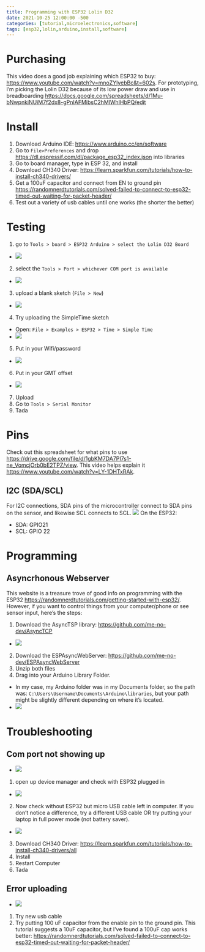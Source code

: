 ```yaml
---
title: Programming with ESP32 Lolin D32
date: 2021-10-25 12:00:00 -500
categories: [tutorial,microelectronics,software]
tags: [esp32,lolin,arduino,install,software]
---
```

# Purchasing
This video does a good job explaining which ESP32 to buy: <https://www.youtube.com/watch?v=mnoZYlyebBc&t=602s>. For prototyping, I’m picking the Lolin D32 because of its low power draw and use in breadboarding <https://docs.google.com/spreadsheets/d/1Mu-bNwpnkiNUiM7f2dx8-gPnIAFMibsC2hMlWhIHbPQ/edit>

# Install
1. Download Arduino IDE: <https://www.arduino.cc/en/software>
2. Go to `File>Preferences` and drop <https://dl.espressif.com/dl/package_esp32_index.json> into libraries
3. Go to board manager, type in ESP 32, and install
4. Download CH340 Driver: <https://learn.sparkfun.com/tutorials/how-to-install-ch340-drivers/>
5. Get a 100uF capacitor and connect from EN to ground pin <https://randomnerdtutorials.com/solved-failed-to-connect-to-esp32-timed-out-waiting-for-packet-header/>
6. Test out a variety of usb cables until one works (the shorter the better)

# Testing
1. go to `Tools > board > ESP32 Arduino > select the Lolin D32 Board` 
- <img src="/assets/img/esp-32-1.png"> 
2. select the `Tools > Port > whichever COM port is available` 
- <img src="/assets/img/esp-32-2.png">
3. upload a blank sketch (`File > New`) 
- <img src="/assets/img/esp-32-3.png">
4. Try uploading the SimpleTime sketch
- Open: `File > Examples > ESP32 > Time > Simple Time`
- <img src="/assets/img/esp-32-4.png">
5. Put in your Wifi/password
- <img src="/assets/img/esp-32-5.png">
6. Put in your GMT offset
- <img src="/assets/img/esp-32-6.png">
7. Upload
8. Go to `Tools > Serial Monitor`
9. Tada

# Pins
Check out this spreadsheet for what pins to use <https://drive.google.com/file/d/1gbKM7DA7PI7s1-ne_VomcjOrb0bE2TPZ/view>. This video helps explain it <https://www.youtube.com/watch?v=LY-1DHTxRAk>.
## I2C (SDA/SCL)
For I2C connections, SDA pins of the microcontroller connect to SDA pins on the sensor, and likewise SCL connects to SCL. 
<img src="https://cdn.sparkfun.com/assets/learn_tutorials/8/2/I2C-Block-Diagram.jpg">
On the ESP32:
* SDA: GPIO21
* SCL: GPIO 22

# Programming
## Asyncrhonous Webserver
This website is a treasure trove of good info on programming with the ESP32 <https://randomnerdtutorials.com/getting-started-with-esp32/>. However, if you want to control things from your computer/phone or see sensor input, here’s the steps:
1. Download the AsyncTSP library: https://github.com/me-no-dev/AsyncTCP
- <img src="/assets/img/esp-32-7.png">
2. Download the ESPAsyncWebServer: https://github.com/me-no-dev/ESPAsyncWebServer
3. Unzip both files
4. Drag into your Arduino Library Folder. 
- In my case, my Arduino folder was in my Documents folder, so the path was: `C:\Users\Username\Documents\Arduino\libraries`, but your path might be slightly different depending on where it’s located.
- <img src="/assets/img/esp-32-8.png">

# Troubleshooting
## Com port not showing up
- <img src="/assets/img/esp-32-9.png">
1. open up device manager and check with ESP32 plugged in
- <img src="/assets/img/esp-32-10.png">
2. Now check without ESP32 but micro USB cable left in computer. If you don’t notice a difference, try a different USB cable OR try putting your laptop in full power mode (not battery saver).
- <img src="/assets/img/esp-32-11.png">
3. Download CH340 Driver: https://learn.sparkfun.com/tutorials/how-to-install-ch340-drivers/all
4. Install
5. Restart Computer
6. Tada
## Error uploading
- <img src="/assets/img/esp-32-12.png">
1. Try new usb cable
2. Try putting 100 uF capacitor from the enable pin to the ground pin. This tutorial suggests a 10uF capacitor, but I’ve found a 100uF cap works better: <https://randomnerdtutorials.com/solved-failed-to-connect-to-esp32-timed-out-waiting-for-packet-header/>